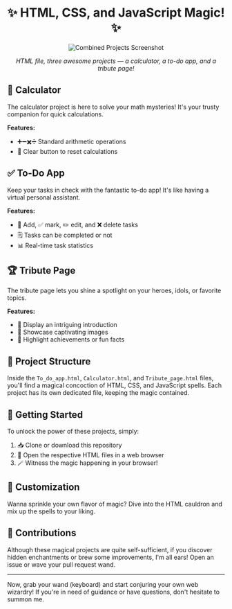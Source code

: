 <h1 align="center">✨ HTML, CSS, and JavaScript Magic! ✨</h1>

<p align="center">
  <img src="combined_projects_screenshot.png" alt="Combined Projects Screenshot">
</p>

<p align="center">
  <em>HTML file, three awesome projects — a calculator, a to-do app, and a tribute page!</em>
</p>

## 🧮 Calculator

The calculator project is here to solve your math mysteries! It's your trusty companion for quick calculations.

**Features:**
- ➕➖✖️➗ Standard arithmetic operations
- 🔄 Clear button to reset calculations

## ✅ To-Do App

Keep your tasks in check with the fantastic to-do app! It's like having a virtual personal assistant.

**Features:**
- 📝 Add, ✅ mark, ✏️ edit, and ❌ delete tasks
- 🗒️ Tasks can be completed or not
- 📊 Real-time task statistics

## 🏆 Tribute Page

The tribute page lets you shine a spotlight on your heroes, idols, or favorite topics.

**Features:**
- 📜 Display an intriguing introduction
- 📸 Showcase captivating images
- 🏅 Highlight achievements or fun facts

## 📁 Project Structure

Inside the `To_do_app.html`, `Calculator.html`, and `Tribute_page.html` files, you'll find a magical concoction of HTML, CSS, and JavaScript spells. Each project has its own dedicated file, keeping the magic contained.

## 🚀 Getting Started

To unlock the power of these projects, simply:
1. 📥 Clone or download this repository
2. 👀 Open the respective HTML files in a web browser
3. 🪄 Witness the magic happening in your browser!

## 🎨 Customization

Wanna sprinkle your own flavor of magic? Dive into the HTML cauldron and mix up the spells to your liking.

## 🎩 Contributions

Although these magical projects are quite self-sufficient, if you discover hidden enchantments or brew some improvements, I'm all ears! Open an issue or wave your pull request wand.

---

Now, grab your wand (keyboard) and start conjuring your own web wizardry! If you're in need of guidance or have questions, don't hesitate to summon me.
